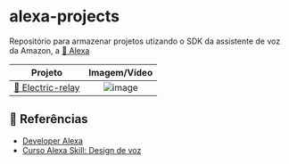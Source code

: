 # alexa-projects

Repositório para armazenar projetos utizando o SDK da assistente de voz da Amazon, a [:microphone: Alexa](https://alexa.amazon.com.br/spa/index.html#welcome)

Projeto  | Imagem/Vídeo
:------------------------------: | :----------------------------------------------------:
[:electric_plug: Electric-relay](electric-relay/) |  ![image](https://user-images.githubusercontent.com/22710963/103471352-2486a300-4d5e-11eb-9824-490558a2d3fe.png)

## :closed_book: Referências

- [Developer Alexa](https://developer.amazon.com/pt-BR/alexa)
- [Curso Alexa Skill: Design de voz](https://build.amazonalexadev.com/cursoalexa-designdevoz-videos.html?aliId=eyJpIjoicHRjZk41RldXZjFLVmoxbyIsInQiOiJ5NmQ4dXZTNlEyakFxd3Z2RlJGVm53PT0ifQ%253D%253D)
